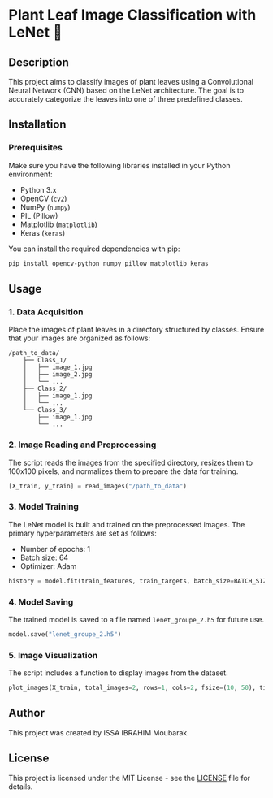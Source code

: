 # Plant Leaf Image Classification with LeNet 🌿

## Description

This project aims to classify images of plant leaves using a Convolutional Neural Network (CNN) based on the LeNet architecture. The goal is to accurately categorize the leaves into one of three predefined classes.

## Installation

### Prerequisites

Make sure you have the following libraries installed in your Python environment:

- Python 3.x
- OpenCV (`cv2`)
- NumPy (`numpy`)
- PIL (Pillow)
- Matplotlib (`matplotlib`)
- Keras (`keras`)

You can install the required dependencies with pip:

```bash
pip install opencv-python numpy pillow matplotlib keras
```

## Usage

### 1. Data Acquisition

Place the images of plant leaves in a directory structured by classes. Ensure that your images are organized as follows:

```
/path_to_data/
    ├── Class_1/
    │   ├── image_1.jpg
    │   ├── image_2.jpg
    │   └── ...
    ├── Class_2/
    │   ├── image_1.jpg
    │   └── ...
    └── Class_3/
        ├── image_1.jpg
        └── ...
```

### 2. Image Reading and Preprocessing

The script reads the images from the specified directory, resizes them to 100x100 pixels, and normalizes them to prepare the data for training.

```python
[X_train, y_train] = read_images("/path_to_data")
```

### 3. Model Training

The LeNet model is built and trained on the preprocessed images. The primary hyperparameters are set as follows:

- Number of epochs: 1
- Batch size: 64
- Optimizer: Adam

```python
history = model.fit(train_features, train_targets, batch_size=BATCH_SIZE, epochs=NB_EPOCH, verbose=VERBOSE)
```

### 4. Model Saving

The trained model is saved to a file named `lenet_groupe_2.h5` for future use.

```python
model.save("lenet_groupe_2.h5")
```

### 5. Image Visualization

The script includes a function to display images from the dataset.

```python
plot_images(X_train, total_images=2, rows=1, cols=2, fsize=(10, 50), title='Training Dataset')
```

## Author

This project was created by ISSA IBRAHIM Moubarak.

## License

This project is licensed under the MIT License - see the [LICENSE](LICENSE) file for details.
